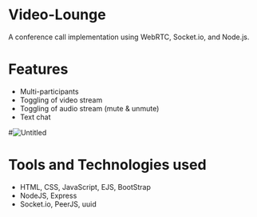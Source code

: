 # Video-Lounge

A conference call implementation using WebRTC, Socket.io, and Node.js.

# Features
- Multi-participants
- Toggling of video stream
- Toggling of audio stream (mute & unmute)
- Text chat

#![Untitled](https://user-images.githubusercontent.com/40731895/121788057-e4b6c800-cbe7-11eb-80e4-828e2c9a74b1.jpg)

# Tools and Technologies used
- HTML, CSS, JavaScript, EJS, BootStrap
- NodeJS, Express
- Socket.io, PeerJS, uuid 
